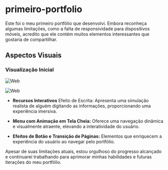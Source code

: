 # primeiro-portfolio

Este foi o meu primeiro portfólio que desenvolvi. Embora reconheça algumas limitações, como a falta de responsividade para dispositivos móveis, acredito que ele contém muitos elementos interessantes que gostaria de compartilhar.

## Aspectos Visuais

### Visualização Inicial

![Web](https://media.discordapp.net/attachments/1191521910442446949/1193017028425035807/image.png?ex=65ab2eb0&is=6598b9b0&hm=725cca69d6f7eb8592cf10bef00d51fd849664fe6676bb7732e90cab62b01da9&=&format=webp&quality=lossless&width=1348&height=671)

![Web](https://media.discordapp.net/attachments/1191521910442446949/1193020406316146828/image.png?ex=65ab31d6&is=6598bcd6&hm=a1431e85795b73b083b1829a27a8b15fcce035c4b18c99c776f0ba39f9876e17&=&format=webp&quality=lossless&width=1344&height=671)

- **Recursos Interativos**
  Efeito de Escrita: Apresenta uma simulação realista de alguém digitando as informações, proporcionando uma experiência imersiva.

- **Menu com Animação em Tela Cheia:** Oferece uma navegação dinâmica e visualmente atraente, elevando a interatividade do usuário.

- **Efeitos de Botão e Transição de Páginas:** Elementos que enriquecem a experiência do usuário ao navegar pelo portfólio.

Apesar de suas limitações atuais, estou orgulhoso do progresso alcançado e continuarei trabalhando para aprimorar minhas habilidades e futuras iterações do meu portfólio.
